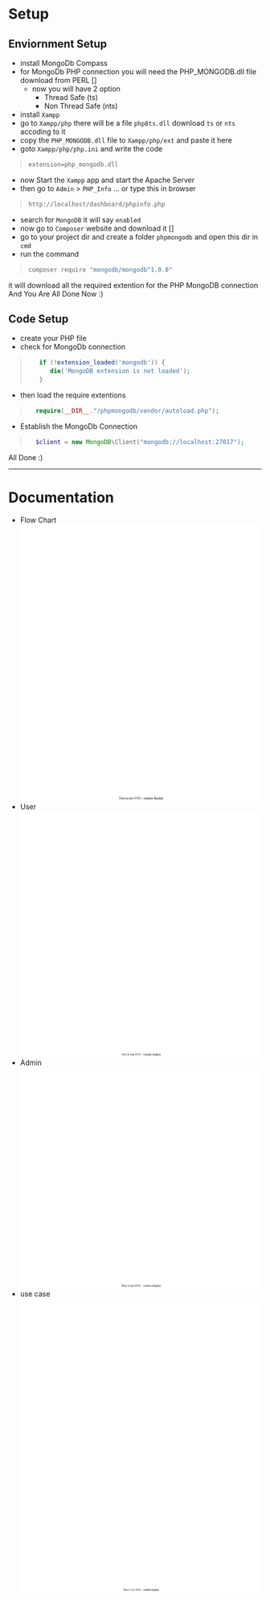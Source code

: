 # Setup

## Enviornment Setup
- install MongoDb Compass 
- for MongoDb PHP connection you will need the PHP_MONGODB.dll file download from PERL []
    - now you will have 2 option
        - Thread Safe (ts)
        - Non Thread Safe (nts)
- install `Xampp`
- go to `Xampp/php` there will be a file `php8ts.dll` download `ts` or `nts` accoding to it
- copy the `PHP_MONGODB.dll` file to `Xampp/php/ext` and paste it here 
- goto  `Xampp/php/php.ini` and write the code

> ```txt
> extension=php_mongodb.dll
> ```

- now Start the `Xampp` app and start the Apache Server
- then go to `Admin` > `PHP_Info` ... or type this in browser
> ```txt
> http://localhost/dashboard/phpinfo.php
> ```
- search for `MongoDB` it will say `enabled`
- now go to `Composer` website and download it []
- go to your project dir and create a folder `phpmongodb` and open this dir in `cmd`
- run the command 
> ```cmd
> composer require "mongodb/mongodb^1.0.0"
> ```
it will download all the required extention for the PHP MongoDB connection
And You Are All Done Now :)

## Code Setup
- create your PHP file 
- check for MongoDb connection
> ```php
>    if (!extension_loaded('mongodb')) {
>       die('MongoDB extension is not loaded');
>    }
> ```

- then load the require extentions
>```php
>   require(__DIR__."/phpmongodb/vendor/autoload.php");
>```
- Establish the MongoDb Connection
>```php
>   $client = new MongoDB\Client("mongodb://localhost:27017");
>```

All Done :)

---
# Documentation

- Flow Chart
![Workflow](Documentation/a.svg)
- User
![FlowChart](Documentation/FlowChart.drawio.svg)
- Admin
![Flowchart](Documentation/FlowChartAdmin.drawio.svg)
- use case
![FlowChart](Documentation/Use_Case.drawio.svg)

